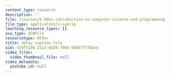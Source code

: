 ```yaml
---
content_type: resource
description: ''
file: /courses/6-00sc-introduction-to-computer-science-and-programming-spring-2011/d38f518625238d26f804b8657f77bace_TIQTYgmavC4.srt
file_type: application/x-subrip
learning_resource_types: []
ocw_type: OCWFile
resourcetype: Other
title: 3play caption file
uid: d38f5186-2523-8d26-f804-b8657f77bace
video_files:
  video_thumbnail_file: null
video_metadata:
  youtube_id: null
---
```

